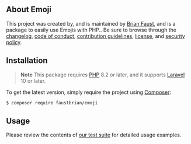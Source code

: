 ## About Emoji

This project was created by, and is maintained by [Brian Faust](https://github.com/faustbrian), and is a package to easily use Emojis with PHP.. Be sure to browse through the [changelog](CHANGELOG.md), [code of conduct](.github/CODE_OF_CONDUCT.md), [contribution guidelines](.github/CONTRIBUTING.md), [license](LICENSE), and [security policy](.github/SECURITY.md).

## Installation

> **Note**
> This package requires [PHP](https://www.php.net/) 8.2 or later, and it supports [Laravel](https://laravel.com/) 10 or later.

To get the latest version, simply require the project using [Composer](https://getcomposer.org/):

```bash
$ composer require faustbrian/emoji
```

## Usage

Please review the contents of [our test suite](/tests) for detailed usage examples.
